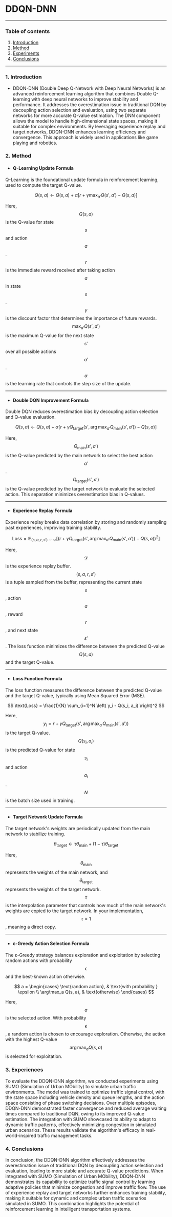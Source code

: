 # DDQN-DNN

---

### Table of contents 
1. [Introduction](#1-introduction)
2. [Method](#2-method)
3. [Experiments](#3-experiments)
4. [Conclusions](#4-conclusions)

---
### 1. Introduction 
- DDQN-DNN (Double Deep Q-Network with Deep Neural Networks) is an advanced reinforcement learning algorithm that combines Double Q-learning with deep neural networks to improve stability and performance. It addresses the overestimation issue in traditional DQN by decoupling action selection and evaluation, using two separate networks for more accurate Q-value estimation. The DNN component allows the model to handle high-dimensional state spaces, making it suitable for complex environments. By leveraging experience replay and target networks, DDQN-DNN enhances learning efficiency and convergence. This approach is widely used in applications like game playing and robotics.

### 2. Method 

- #### Q-Learning Update Formula
Q-Learning is the foundational update formula in reinforcement learning, used to compute the target Q-value.

$$
Q(s, a) \leftarrow Q(s, a) + \alpha \left[ r + \gamma \max_{a'} Q(s', a') - Q(s, a) \right]
$$

Here, $$Q(s, a)$$ is the Q-value for state $$s$$ and action $$a$$. $$r$$ is the immediate reward received after taking action $$a$$ in state $$s$$. $$\gamma$$ is the discount factor that determines the importance of future rewards. $$\max_{a'} Q(s', a')$$ is the maximum Q-value for the next state $$s'$$ over all possible actions $$a'$$. $$\alpha$$ is the learning rate that controls the step size of the update.

---

- #### Double DQN Improvement Formula
Double DQN reduces overestimation bias by decoupling action selection and Q-value evaluation.

$$
Q(s, a) \leftarrow Q(s, a) + \alpha \left[ r + \gamma Q_{\text{target}}(s', \arg\max_{a'} Q_{\text{main}}(s', a')) - Q(s, a) \right]
$$

Here, $$Q_{\text{main}}(s', a')$$ is the Q-value predicted by the main network to select the best action $$a'$$. $$Q_{\text{target}}(s', a')$$ is the Q-value predicted by the target network to evaluate the selected action. This separation minimizes overestimation bias in Q-values.

---

- #### Experience Replay Formula
Experience replay breaks data correlation by storing and randomly sampling past experiences, improving training stability.

$$
\text{Loss} = \mathbb{E}_{(s, a, r, s') \sim \mathcal{D}} \left[ \left( r + \gamma Q_{\text{target}}(s', \arg\max_{a'} Q_{\text{main}}(s', a')) - Q(s, a) \right)^2 \right]
$$

Here, $$\mathcal{D}$$ is the experience replay buffer. $$(s, a, r, s')$$ is a tuple sampled from the buffer, representing the current state $$s$$, action $$a$$, reward $$r$$, and next state $$s'$$. The loss function minimizes the difference between the predicted Q-value $$Q(s, a)$$ and the target Q-value.

---

- #### Loss Function Formula
The loss function measures the difference between the predicted Q-value and the target Q-value, typically using Mean Squared Error (MSE).

$$
\text{Loss} = \frac{1}{N} \sum_{i=1}^N \left( y_i - Q(s_i, a_i) \right)^2
$$

Here, $$y_i = r + \gamma Q_{\text{target}}(s', \arg\max_{a'} Q_{\text{main}}(s', a'))$$ is the target Q-value. $$Q(s_i, a_i)$$ is the predicted Q-value for state $$s_i$$ and action $$a_i$$. $$N$$ is the batch size used in training.

---

- #### Target Network Update Formula
The target network's weights are periodically updated from the main network to stabilize training.

$$
\theta_{\text{target}} \leftarrow \tau \theta_{\text{main}} + (1 - \tau) \theta_{\text{target}}
$$

Here, $$\theta_{\text{main}}$$ represents the weights of the main network, and $$\theta_{\text{target}}$$ represents the weights of the target network. $$\tau$$ is the interpolation parameter that controls how much of the main network's weights are copied to the target network. In your implementation, $$\tau = 1$$, meaning a direct copy.

---

- #### ε-Greedy Action Selection Formula
The ε-Greedy strategy balances exploration and exploitation by selecting random actions with probability $$\epsilon$$ and the best-known action otherwise.

$$
a =
\begin{cases}
\text{random action}, & \text{with probability } \epsilon \\
\arg\max_a Q(s, a), & \text{otherwise}
\end{cases}
$$

Here, $$a$$ is the selected action. With probability $$\epsilon$$, a random action is chosen to encourage exploration. Otherwise, the action with the highest Q-value $$\arg\max_a Q(s, a)$$ is selected for exploitation.

### 3. Experiences
To evaluate the DDQN-DNN algorithm, we conducted experiments using SUMO (Simulation of Urban MObility) to simulate urban traffic environments. The model was trained to optimize traffic signal control, with the state space including vehicle density and queue lengths, and the action space consisting of phase switching decisions. Over multiple episodes, DDQN-DNN demonstrated faster convergence and reduced average waiting times compared to traditional DQN, owing to its improved Q-value estimation. The integration with SUMO showcased its ability to adapt to dynamic traffic patterns, effectively minimizing congestion in simulated urban scenarios. These results validate the algorithm's efficacy in real-world-inspired traffic management tasks.

### 4. Conclusions 
In conclusion, the DDQN-DNN algorithm effectively addresses the overestimation issue of traditional DQN by decoupling action selection and evaluation, leading to more stable and accurate Q-value predictions. When integrated with SUMO (Simulation of Urban MObility), DDQN-DNN demonstrates its capability to optimize traffic signal control by learning adaptive policies that minimize congestion and improve traffic flow. The use of experience replay and target networks further enhances training stability, making it suitable for dynamic and complex urban traffic scenarios simulated in SUMO. This combination highlights the potential of reinforcement learning in intelligent transportation systems.
